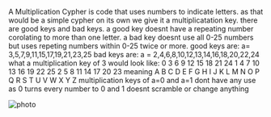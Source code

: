 A Multiplication Cypher is code that uses numbers to indicate letters. as that would be a simple cypher on its own we give it a multiplicatation key.
there are good keys and bad keys. a good key doesnt have a repeating number corolating to more than one letter. a bad key doesnt use all 0-25 numbers but uses repeting numbers within 0-25 twice or more.
good keys are: a= 3,5,7,9,11,15,17,19,21,23,25
bad keys are: a = 2,4,6,8,10,12,13,14,16,18,20,22,24
what a multiplication key of 3 would look like: 0	3	6	9	12	15	18	21	24	1	4	7	10	13	16	19	22	25	2	5	8	11	14	17	20	23
meaning A B C D E F G H I J K L M N O P Q R S T U V W X Y Z
multiplication keys of a=0 and a=1 dont have any use as 0 turns every number to 0 and 1 doesnt scramble or change anything

![photo](https://www.tutorialspoint.com/cryptography_with_python/images/encrypted_letter.jpg)
